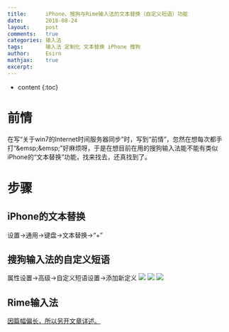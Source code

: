 ```yaml
---
title:		iPhone、搜狗与Rime输入法的文本替换（自定义短语）功能
date:		2018-08-24
layout:		post
comments:	true
categories:	输入法
tags:		输入法 定制化 文本替换 iPhone 搜狗
author:		Esirn
mathjax:	true
excerpt: 	
---
```

* content
{:toc}

# 前情
在写“关于win7的Internet时间服务器同步”时，写到“前情”，忽然在想每次都手打“\&emsp;\&emsp;”好麻烦呀，于是在想目前在用的搜狗输入法能不能有类似iPhone的“文本替换”功能，找来找去，还真找到了。

# 步骤
## iPhone的文本替换
设置→通用→键盘→文本替换→“+”

## 搜狗输入法的自定义短语
属性设置→高级→自定义短语设置→添加新定义
![](https://upload-images.jianshu.io/upload_images/11779480-e62f75ae34934f4c.png?imageMogr2/auto-orient/strip%7CimageView2/2/w/1240)
![](https://upload-images.jianshu.io/upload_images/11779480-836337396fdbd19c.png?imageMogr2/auto-orient/strip%7CimageView2/2/w/1240)
![](https://upload-images.jianshu.io/upload_images/11779480-607232e1e718bc9e.png?imageMogr2/auto-orient/strip%7CimageView2/2/w/1240)

## Rime输入法
[因篇幅偏长，所以另开文章详述。](https://www.jianshu.com/p/e1abe62069d0)
